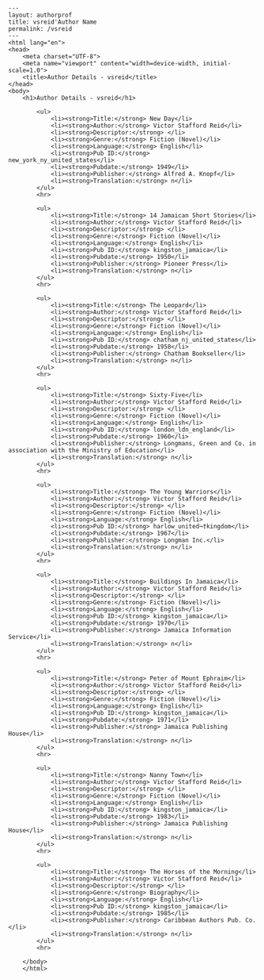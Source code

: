 
    ---
    layout: authorprof
    title: vsreid'Author Name 
    permalink: /vsreid
    ---
    <html lang="en">
    <head>
        <meta charset="UTF-8">
        <meta name="viewport" content="width=device-width, initial-scale=1.0">
        <title>Author Details - vsreid</title>
    </head>
    <body>
        <h1>Author Details - vsreid</h1>
        
            <ul>
                <li><strong>Title:</strong> New Day</li>
                <li><strong>Author:</strong> Victor Stafford Reid</li>
                <li><strong>Descriptor:</strong> </li>
                <li><strong>Genre:</strong> Fiction (Novel)</li>
                <li><strong>Language:</strong> English</li>
                <li><strong>Pub ID:</strong> new_york_ny_united_states</li>
                <li><strong>Pubdate:</strong> 1949</li>
                <li><strong>Publisher:</strong> Alfred A. Knopf</li>
                <li><strong>Translation:</strong> n</li>
            </ul>
            <hr>
            
            <ul>
                <li><strong>Title:</strong> 14 Jamaican Short Stories</li>
                <li><strong>Author:</strong> Victor Stafford Reid</li>
                <li><strong>Descriptor:</strong> </li>
                <li><strong>Genre:</strong> Fiction (Novel)</li>
                <li><strong>Language:</strong> English</li>
                <li><strong>Pub ID:</strong> kingston_jamaica</li>
                <li><strong>Pubdate:</strong> 1950</li>
                <li><strong>Publisher:</strong> Pioneer Press</li>
                <li><strong>Translation:</strong> n</li>
            </ul>
            <hr>
            
            <ul>
                <li><strong>Title:</strong> The Leopard</li>
                <li><strong>Author:</strong> Victor Stafford Reid</li>
                <li><strong>Descriptor:</strong> </li>
                <li><strong>Genre:</strong> Fiction (Novel)</li>
                <li><strong>Language:</strong> English</li>
                <li><strong>Pub ID:</strong> chatham_nj_united_states</li>
                <li><strong>Pubdate:</strong> 1958</li>
                <li><strong>Publisher:</strong> Chatham Bookseller</li>
                <li><strong>Translation:</strong> n</li>
            </ul>
            <hr>
            
            <ul>
                <li><strong>Title:</strong> Sixty-Five</li>
                <li><strong>Author:</strong> Victor Stafford Reid</li>
                <li><strong>Descriptor:</strong> </li>
                <li><strong>Genre:</strong> Fiction (Novel)</li>
                <li><strong>Language:</strong> English</li>
                <li><strong>Pub ID:</strong> london_ldn_england</li>
                <li><strong>Pubdate:</strong> 1960</li>
                <li><strong>Publisher:</strong> Longmans, Green and Co. in association with the Ministry of Education</li>
                <li><strong>Translation:</strong> n</li>
            </ul>
            <hr>
            
            <ul>
                <li><strong>Title:</strong> The Young Warriors</li>
                <li><strong>Author:</strong> Victor Stafford Reid</li>
                <li><strong>Descriptor:</strong> </li>
                <li><strong>Genre:</strong> Fiction (Novel)</li>
                <li><strong>Language:</strong> English</li>
                <li><strong>Pub ID:</strong> harlow_united¬†kingdom</li>
                <li><strong>Pubdate:</strong> 1967</li>
                <li><strong>Publisher:</strong> Longman Inc.</li>
                <li><strong>Translation:</strong> n</li>
            </ul>
            <hr>
            
            <ul>
                <li><strong>Title:</strong> Buildings In Jamaica</li>
                <li><strong>Author:</strong> Victor Stafford Reid</li>
                <li><strong>Descriptor:</strong> </li>
                <li><strong>Genre:</strong> Fiction (Novel)</li>
                <li><strong>Language:</strong> English</li>
                <li><strong>Pub ID:</strong> kingston_jamaica</li>
                <li><strong>Pubdate:</strong> 1970</li>
                <li><strong>Publisher:</strong> Jamaica Information Service</li>
                <li><strong>Translation:</strong> n</li>
            </ul>
            <hr>
            
            <ul>
                <li><strong>Title:</strong> Peter of Mount Ephraim</li>
                <li><strong>Author:</strong> Victor Stafford Reid</li>
                <li><strong>Descriptor:</strong> </li>
                <li><strong>Genre:</strong> Fiction (Novel)</li>
                <li><strong>Language:</strong> English</li>
                <li><strong>Pub ID:</strong> kingston_jamaica</li>
                <li><strong>Pubdate:</strong> 1971</li>
                <li><strong>Publisher:</strong> Jamaica Publishing House</li>
                <li><strong>Translation:</strong> n</li>
            </ul>
            <hr>
            
            <ul>
                <li><strong>Title:</strong> Nanny Town</li>
                <li><strong>Author:</strong> Victor Stafford Reid</li>
                <li><strong>Descriptor:</strong> </li>
                <li><strong>Genre:</strong> Fiction (Novel)</li>
                <li><strong>Language:</strong> English</li>
                <li><strong>Pub ID:</strong> kingston_jamaica</li>
                <li><strong>Pubdate:</strong> 1983</li>
                <li><strong>Publisher:</strong> Jamaica Publishing House</li>
                <li><strong>Translation:</strong> n</li>
            </ul>
            <hr>
            
            <ul>
                <li><strong>Title:</strong> The Horses of the Morning</li>
                <li><strong>Author:</strong> Victor Stafford Reid</li>
                <li><strong>Descriptor:</strong> </li>
                <li><strong>Genre:</strong> Biography</li>
                <li><strong>Language:</strong> English</li>
                <li><strong>Pub ID:</strong> kingston_jamaica</li>
                <li><strong>Pubdate:</strong> 1985</li>
                <li><strong>Publisher:</strong> Caribbean Authors Pub. Co.</li>
                <li><strong>Translation:</strong> n</li>
            </ul>
            <hr>
            
        </body>
        </html>
        